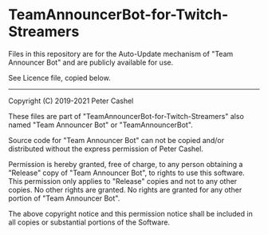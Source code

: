 # TeamAnnouncerBot-for-Twitch-Streamers

 Files in this repository are for the Auto-Update mechanism of "Team Announcer Bot" and are publicly available for use.

 See Licence file, copied below.
 
---------------------------------------------------------

Copyright (C) 2019-2021 Peter Cashel

These files are part of "TeamAnnouncerBot-for-Twitch-Streamers" also named "Team Announcer Bot" or "TeamAnnouncerBot".

Source code for "Team Announcer Bot" can not be copied and/or distributed without the express permission of Peter Cashel.

Permission is hereby granted, free of charge, to any person obtaining a "Release" copy of "Team Announcer Bot", to rights to use this software. This permission only applies to "Release" copies and not to any other copies.
No other rights are granted. No rights are granted for any other portion of "Team Announcer Bot".

The above copyright notice and this permission notice shall be included in all copies or substantial portions of the Software.

